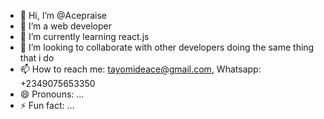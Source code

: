 - 👋 Hi, I’m @Acepraise
- 👀 I’m a web developer
- 🌱 I’m currently learning react.js
- 💞️ I’m looking to collaborate with other developers doing the same thing that i do
- 📫 How to reach me: tayomideace@gmail.com, Whatsapp: +2349075653350
- 😄 Pronouns: ...
- ⚡ Fun fact: ...

<!---
Acepraise/Acepraise is a ✨ special ✨ repository because its `README.md` (this file) appears on your GitHub profile.
You can click the Preview link to take a look at your changes.
--->
